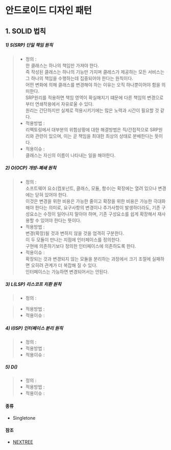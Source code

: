 # 안드로이드 디자인 패턴

## 1. SOLID 법칙
##### 1) S(SRP) 단일 책임 원칙
> + 정의 :<br>
한 클래스는 하나의 책임만 가져야 한다.<br>
즉 작성된 클래스는 하나의 기능만 가지며 클레스가 제공하는 모든 서비스는 그 하나의 책임을 수행하는데 집중되어야 한다는 원칙이다.<br>
어떤 변화에 의해 클래스를 변경해야 하는 이유는 오직 하나뿐이어야 함을 의미한다.<br>
SRP원리를 적용하면 책임 영역이 확실해지기 떄문에 다른 책임의 변경으로부터 연쇄작용에서 자유로울 수 있다.<br>
원리는 간단하지만 실제로 적용시키기에는 많은 노력과 시간이 필요할 것 같다. <br>
> + 적용방법 :<br>
리펙토링에서 대부분의 위험상황에 대한 해결방법은 직/간접적으로 SRP원리와 관련이 있으며, 이는 곧 책임을 최대한 최상의 상태로 분배한다는 뜻이다.
> + 적용이슈 :<br>
클래스는 자신의 이름이 나타내는 일을 해야한다.<br>

##### 2) O(OCP) 개방-폐쇄 원칙
> + 정의 :<br>
소프트웨어 요소(컴포넌트, 클래스, 모듈, 함수)는 확장에는 열려 있으나 변경에는 닫혀 있어야 한다.<br>
이것은 변경을 위한 비용은 가능한 줄이고 확장을 위한 비용은 가능한 극대화 해야 한다는 의미로, 요구사항의 변경이나 추가사항이 발생하더라도, 기존 구성요소는 수정이 일어나지 말아야 하며, 기존 구성요소를 쉽게 확장해서 재사용할 수 있어야 한다는 뜻이다.<br>
> + 적용방법 :<br>
변경(확장)될 것과 변하지 않을 것을 엄격히 구분한다.<br>
이 두 모듈이 만나는 지점에 인터페이스를 정의한다.<br>
구현에 의존하기보다 정의한 인터페이스에 의존하도록 한다.<br>
> + 적용이슈 : <br>
확장되는 것과 변경되지 않는 모듈을 분리하는 과정에서 크기 조절에 실패하면 오히려 관계가 더 복잡해 질 수 있다. <br>
인터페이스는 가능하면 변경되어서는 안된다.<br>


##### 3) L(LSP) 리스코프 치환 원칙
> + 정의 : <br>

> + 적용방법 : <br>
> + 적용이슈 : <br>

##### 4) I(ISP) 인터페이스 분리 원칙
> + 정의 : <br>
> + 적용방법 : <br>
> + 적용이슈 : <br>

##### 5) D()
> + 정의 : <br>
> + 적용방법 : <br>
> + 적용이슈 : <br>

#### 종류
+ Singletone

#### 참조
+ [NEXTREE](http://www.nextree.co.kr/p6960/)
